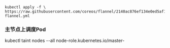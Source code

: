 ```
kubectl apply -f \
https://raw.githubusercontent.com/coreos/flannel/2140ac876ef134e0ed5af15c65e414cf26827915/Documentation/kube-flannel.yml
```



### 主节点上调度Pod 

kubectl taint nodes --all node-role.kubernetes.io\/master-





